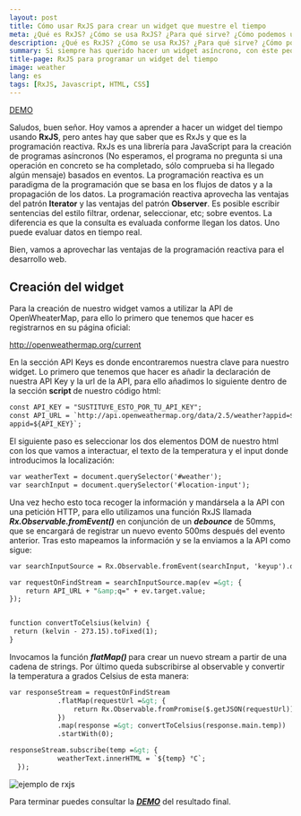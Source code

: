 ```yaml
---
layout: post
title: Cómo usar RxJS para crear un widget que muestre el tiempo 
meta: ¿Qué es RxJS? ¿Cómo se usa RxJS? ¿Para qué sirve? ¿Cómo podemos usarlo para crear un widget que muestre el tiempo?
description: ¿Qué es RxJS? ¿Cómo se usa RxJS? ¿Para qué sirve? ¿Cómo podemos usarlo para crear un widget que muestre el tiempo?
summary: Si siempre has querido hacer un widget asíncrono, con este pequeño tutorial, aprenderemos a realizar un widget que podremos colocar en cualquier página web en el que podremos comprobar la temperatura que hace en determinada zona, y todo sin tener que recargar la página.
title-page: RxJS para programar un widget del tiempo
image: weather
lang: es
tags: [RxJS, Javascript, HTML, CSS]
---
```



<a href="http://codepen.io/Frostq/full/EgEwrN/" class="waves-effect waves-light btn">DEMO</a>

Saludos, buen señor. Hoy vamos a aprender a hacer un widget del tiempo usando <strong>RxJS</strong>, pero antes hay que saber que es RxJs y que es la programación reactiva.
RxJs es una librería para JavaScript para la creación de programas asíncronos (No esperamos, el programa no pregunta si una operación en concreto se ha completado, sólo comprueba si ha llegado algún mensaje) basados en eventos.
La programación reactiva es un paradigma de la programación que se basa en los flujos de datos y a la propagación de los datos.
La programación reactiva aprovecha las ventajas del patrón <strong>Iterator</strong> y las ventajas del patrón <strong>Observer</strong>. Es posible escribir sentencias del estilo filtrar, ordenar, seleccionar, etc; sobre eventos.
La diferencia es que la consulta es evaluada conforme llegan los datos. Uno puede evaluar datos en tiempo real.

Bien, vamos a aprovechar las ventajas de la programación reactiva para el desarrollo web.

<h2>Creación del widget</h2>
Para la creación de nuestro widget vamos a utilizar la API de OpenWheaterMap, para ello lo primero que tenemos que hacer es registrarnos en su página oficial:  

<a href="http://openweathermap.org/current">http://openweathermap.org/current</a>

En la sección API Keys es donde encontraremos nuestra clave para nuestro widget.
Lo primero que tenemos que hacer es añadir la declaración de nuestra API Key y la url de la API, para ello añadimos lo siguiente dentro de la sección <strong>script </strong>de nuestro código html:

```html
const API_KEY = "SUSTITUYE_ESTO_POR_TU_API_KEY";
const API_URL = `http://api.openweathermap.org/data/2.5/weather?appid=${API_KEY}`;
appid=${API_KEY}`;
```

El siguiente paso es seleccionar los dos elementos DOM de nuestro html con los que vamos a interactuar, el texto de la temperatura y el input donde introducimos la localización:

```html
var weatherText = document.querySelector('#weather');
var searchInput = document.querySelector('#location-input');
```

Una vez hecho esto toca recoger la información y mandársela a la API con una petición HTTP, para ello utilizamos una función RxJS llamada <em><strong>Rx.Observable.fromEvent()</strong></em> en conjunción de un <em><strong>debounce</strong></em> de 50mms, que se encargará de registrar un nuevo evento 500ms después del evento anterior. Tras esto mapeamos la información y se la enviamos a la API como sigue:

```html
var searchInputSource = Rx.Observable.fromEvent(searchInput, 'keyup').debounce(500);

var requestOnFindStream = searchInputSource.map(ev =&gt; {
    return API_URL + "&amp;q=" + ev.target.value;
});


function convertToCelsius(kelvin) {
 return (kelvin - 273.15).toFixed(1);
}
```

Invocamos la función <em><strong>flatMap() </strong></em>para crear un nuevo stream a partir de una cadena de strings. Por último queda subscribirse al observable y convertir la temperatura a grados Celsius de esta manera:

```html
var responseStream = requestOnFindStream
            .flatMap(requestUrl =&gt; {
                return Rx.Observable.fromPromise($.getJSON(requestUrl));
            })
            .map(response =&gt; convertToCelsius(response.main.temp))
            .startWith(0);

responseStream.subscribe(temp =&gt; {
            weatherText.innerHTML = `${temp} °C`;
  });
  ```
<img class="responsive-img" src="http://i2.wp.com/frostq.ml/wp-content/uploads/2016/05/Screenshot_1.png" alt="ejemplo de rxjs">

Para terminar puedes consultar la <a href="http://codepen.io/Frostq/full/EgEwrN/"><em><strong>DEMO</strong></em></a> del resultado final.
